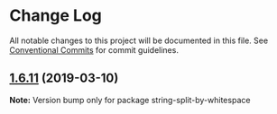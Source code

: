# Change Log

All notable changes to this project will be documented in this file.
See [Conventional Commits](https://conventionalcommits.org) for commit guidelines.

## [1.6.11](https://gitlab.com/codsen/codsen/compare/string-split-by-whitespace@1.6.10...string-split-by-whitespace@1.6.11) (2019-03-10)

**Note:** Version bump only for package string-split-by-whitespace
